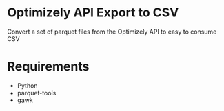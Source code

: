 # Optimizely API Export to CSV
 Convert a set of parquet files from the Optimizely API to easy to consume CSV

# Requirements
 - Python
 - parquet-tools
 - gawk
